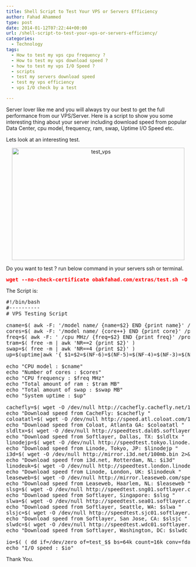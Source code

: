```yaml
---
title: Shell Script to Test Your VPS or Servers Efficiency
author: Fahad Ahammed
type: post
date: 2014-01-12T07:22:44+00:00
url: /shell-script-to-test-your-vps-or-servers-efficiency/
categories:
  - Technology
tags:
  - How to test my vps cpu frequency ?
  - How to test my vps download speed ?
  - how to test my vps I/O Speed ?
  - scripts
  - test my servers download speed
  - test my vps efficiency
  - vps I/O check by a test

---
```

Server lover like me and you will always try our best to get the full performance from our VPS/Server. Here is a script to show you some interesting thing about your server including download speed from popular Data Center, cpu model, frequency, ram, swap, Uptime I/O Speed etc.

<!--more-->

Lets look at an interesting test.

<p style="text-align: center;">
  <a href="https://i0.wp.com/fahadahammed.com/wp-content/uploads/2014/01/test_vps.png"><img loading="lazy" class="aligncenter size-full wp-image-1075" src="https://i0.wp.com/fahadahammed.com/wp-content/uploads/2014/01/test_vps.png?resize=473%2C307" alt="test_vps" width="473" height="307" srcset="https://i0.wp.com/fahadahammed.com/wp-content/uploads/2014/01/test_vps.png?w=473&ssl=1 473w, https://i0.wp.com/fahadahammed.com/wp-content/uploads/2014/01/test_vps.png?resize=300%2C195&ssl=1 300w" sizes="(max-width: 473px) 100vw, 473px" data-recalc-dims="1" /></a>
</p>

Do you want to test ? run below command in your servers ssh or terminal.

<pre><span style="color: #ff0000;"><b>wget --no-check-certificate obakfahad.com/extras/test.sh -O - -o /dev/null|bash</b></span></pre>

The Script is:

<pre>#!/bin/bash
#----------
# VPS Testing Script

cname=$( awk -F: '/model name/ {name=$2} END {print name}' /proc/cpuinfo )
cores=$( awk -F: '/model name/ {core++} END {print core}' /proc/cpuinfo )
freq=$( awk -F: ' /cpu MHz/ {freq=$2} END {print freq}' /proc/cpuinfo )
tram=$( free -m | awk 'NR==2 {print $2}' )
swap=$( free -m | awk 'NR==4 {print $2}' )
up=$(uptime|awk '{ $1=$2=$(NF-6)=$(NF-5)=$(NF-4)=$(NF-3)=$(NF-2)=$(NF-1)=$NF=""; print }')

echo "CPU model : $cname"
echo "Number of cores : $cores"
echo "CPU frequency : $freq MHz"
echo "Total amount of ram : $tram MB"
echo "Total amount of swap : $swap MB"
echo "System uptime : $up"

cachefly=$( wget -O /dev/null http://cachefly.cachefly.net/100mb.test 2&gt;&1 | awk '//dev/null/ {speed=$3 $4} END {gsub(/(|)/,"",speed); print speed}' )
echo "Download speed from CacheFly: $cachefly "
coloatatl=$( wget -O /dev/null http://speed.atl.coloat.com/100mb.test 2&gt;&1 | awk '//dev/null/ {speed=$3 $4} END {gsub(/(|)/,"",speed); print speed}' )
echo "Download speed from Coloat, Atlanta GA: $coloatatl "
sldltx=$( wget -O /dev/null http://speedtest.dal05.softlayer.com/downloads/test100.zip 2&gt;&1 | awk '//dev/null/ {speed=$3 $4} END {gsub(/(|)/,"",speed); print speed}' )
echo "Download speed from Softlayer, Dallas, TX: $sldltx "
linodejp=$( wget -O /dev/null http://speedtest.tokyo.linode.com/100MB-tokyo.bin 2&gt;&1 | awk '//dev/null/ {speed=$3 $4} END {gsub(/(|)/,"",speed); print speed}' )
echo "Download speed from Linode, Tokyo, JP: $linodejp "
i3d=$( wget -O /dev/null http://mirror.i3d.net/100mb.bin 2&gt;&1 | awk '//dev/null/ {speed=$3 $4} END {gsub(/(|)/,"",speed); print speed}' )
echo "Download speed from i3d.net, Rotterdam, NL: $i3d"
linodeuk=$( wget -O /dev/null http://speedtest.london.linode.com/100MB-london.bin 2&gt;&1 | awk '//dev/null/ {speed=$3 $4} END {gsub(/(|)/,"",speed); print speed}' )
echo "Download speed from Linode, London, UK: $linodeuk "
leaseweb=$( wget -O /dev/null http://mirror.leaseweb.com/speedtest/100mb.bin 2&gt;&1 | awk '//dev/null/ {speed=$3 $4} END {gsub(/(|)/,"",speed); print speed}' )
echo "Download speed from Leaseweb, Haarlem, NL: $leaseweb "
slsg=$( wget -O /dev/null http://speedtest.sng01.softlayer.com/downloads/test100.zip 2&gt;&1 | awk '//dev/null/ {speed=$3 $4} END {gsub(/(|)/,"",speed); print speed}' )
echo "Download speed from Softlayer, Singapore: $slsg "
slwa=$( wget -O /dev/null http://speedtest.sea01.softlayer.com/downloads/test100.zip 2&gt;&1 | awk '//dev/null/ {speed=$3 $4} END {gsub(/(|)/,"",speed); print speed}' )
echo "Download speed from Softlayer, Seattle, WA: $slwa "
slsjc=$( wget -O /dev/null http://speedtest.sjc01.softlayer.com/downloads/test100.zip 2&gt;&1 | awk '//dev/null/ {speed=$3 $4} END {gsub(/(|)/,"",speed); print speed}' )
echo "Download speed from Softlayer, San Jose, CA: $slsjc "
slwdc=$( wget -O /dev/null http://speedtest.wdc01.softlayer.com/downloads/test100.zip 2&gt;&1 | awk '//dev/null/ {speed=$3 $4} END {gsub(/(|)/,"",speed); print speed}' )
echo "Download speed from Softlayer, Washington, DC: $slwdc "

io=$( ( dd if=/dev/zero of=test_$$ bs=64k count=16k conv=fdatasync && rm -f test_$$ ) 2&gt;&1 | awk -F, '{io=$NF} END { print io}' )
echo "I/O speed : $io"</pre>

Thank You.